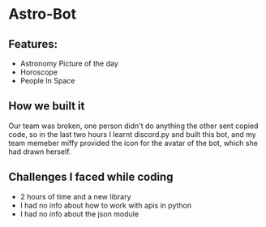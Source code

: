# Astro-Bot

## Features:
- Astronomy Picture of the day
- Horoscope
- People In Space

## How we built it

Our team was broken, one person didn't do anything the other sent copied code, so in the last two hours I learnt discord.py and built this bot, and my team memeber miffy provided the icon for the avatar of the bot, which she had drawn herself. 

## Challenges I faced while coding
- 2 hours of time and a new library
- I had no info about how to work with apis in python
- I had no info about the json module
